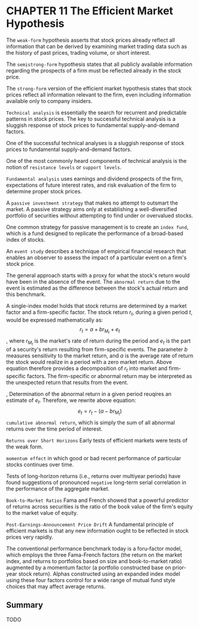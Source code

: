 # CHAPTER 11 The Efficient Market Hypothesis

The `weak-form` hypothesis asserts that stock prices already reflect all information that can be derived by examining market trading data such as the history of past prices, trading volume, or short interest.

The `semistrong-form` hypothesis states that all publicly available information regarding the prospects of a firm must be reflected already in the stock price.

The `strong-form` version of the efficient market hypothesis states that stock prices reflect all information relevant to the firm, even including information available only to company insiders.

`Technical analysis` is essentially the search for recurrent and predictable patterns in stock prices. The key to successful technical analysis is a sluggish response of stock prices to fundamental supply-and-demand factors.

One of the successful technical analyses is a sluggish response of stock prices to fundamental supply-and-demand factors.

One of the most commonly heard components of technical analysis is the notion of `resistance levels` or `support levels`.

`Fundamental analysis` uses earnings and dividend prospects of the firm, expectations of future interest rates, and risk evaluation of the firm to determine proper stock prices.

A `passive investment strategy` that makes no attempt to outsmart the market. A passive strategy aims only at establishing a well-diversified portfolio of securities without attempting to find under or overvalued stocks.

One common strategy for passive management is to create an `index fund`, which is a fund designed to replicate the performance of a broad-based index of stocks.

An `event study` describes a technique of empirical financial research that enables an observer to assess the impact of a particular event on a firm's stock price.

The general approach starts with a proxy for what the stock's return would have been in the absence of the event. The `abnormal return` due to the event is estimated as the difference between the stock's actual return and this benchmark.

A single-index model holds that stock returns are determined by a market factor and a firm-specific factor. The stock return $r_t$, during a given period $t$, would be expressed mathematically as:
$$
r_t = a + b r_{M_t} + e_t
$$
, where $r_{M_t}$ is the market's rate of return during the period and $e_t$ is the part of a security's return resulting from firm-specific events. The parameter $b$ measures sensitivity to the market return, and $a$ is the average rate of return the stock would realize in a period with a zero market return. Above equation therefore provides a decomposition of $r_t$ into market and firm-specific factors. The firm-specific or abnormal return may be interpreted as the unexpected return that results from the event.

, Determination of the abnormal return in a given period reuqires an estimate of $e_t$. Therefore, we rewrite above equation:
$$
e_t = r_t - (a - br_{M_t})
$$
`cumulative abnormal return`, which is simply the sum of all abnormal returns over the time period of interest.

`Returns over Short Horizons` Early tests of efficient markets were tests of the weak form.

`momentum effect` in which good or bad recent performance of particular stocks continues over time.

Tests of long-horizon returns (i.e., returns over multiyear periods) have found suggestions of pronounced `negative` long-term serial correlation in the performance of the aggregate market.

`Book-to-Market Ratios` Fama and French showed that a powerful predictor of returns across securities is the ratio of the book value of the firm's equity to the market value of equity.

`Post-Earnings-Announcement Price Drift` A fundamental principle of efficient markets is that any new information ought to be reflected in stock prices very rapidly.

The conventional performance benchmark today is a foru-factor model, which employs the three Fama-French factors (the return on the market index, and returns to portfolios based on size and book-to-market ratio) augmented by a momentum factor (a portfolio constructed base on prior-year stock return). Alphas constructed using an expanded index model using these four factors control for a wide range of mutual fund style choices that may affect average returns.



## Summary

TODO
